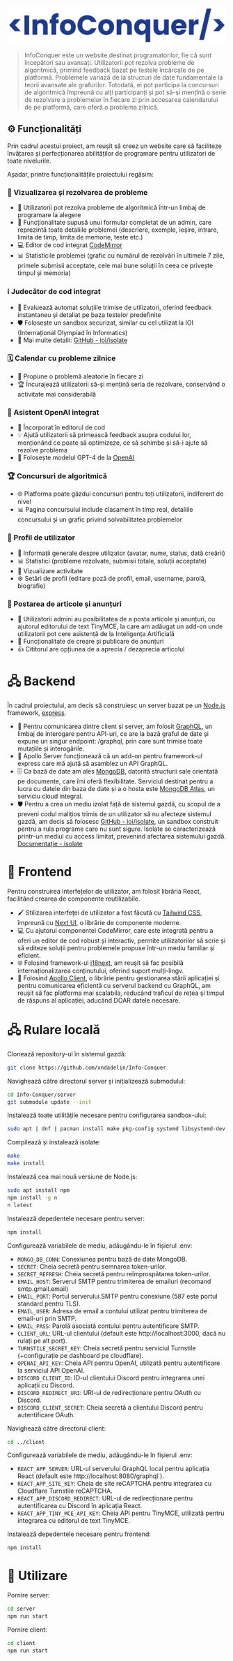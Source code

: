 ![Logo](./pictures/pic2.png)

> InfoConquer este un website destinat programatorilor, fie că sunt începători sau avansați. Utilizatorii pot rezolva probleme de algoritmică, primind feedback bazat pe testele încărcate de pe platformă. Problemele variază de la structuri de date fundamentale la teorii avansate ale grafurilor. Totodată, ei pot participa la concursuri de algoritmică împreună cu alți participanți și pot să-și mențînă o serie de rezolvare a problemelor în fiecare zi prin accesarea calendarului de pe platformă, care oferă o problema zilnică.

## ⚙️ Funcționalități

Prin cadrul acestui proiect, am reușit să creez un website care să faciliteze învățarea și perfecționarea abilităților de programare pentru utilizatori de toate nivelurile.

Așadar, printre funcționalitățile proiectului regăsim:

### 📘 Vizualizarea și rezolvarea de probleme
- 🧠 Utilizatorii pot rezolva probleme de algoritmică într-un limbaj de programare la alegere
- 📝 Funcționalitate supusă unui formular completat de un admin, care reprezintă toate detaliile problemei (descriere, exemple, ieșire, intrare, limita de timp, limita de memorie, teste etc.)
- 💻 Editor de cod integrat [CodeMirror](https://uiwjs.github.io/react-codemirror/)
- 📊 Statisticile problemei (grafic cu numărul de rezolvări în ultimele 7 zile, primele submisii acceptate, cele mai bune soluții în ceea ce privește timpul și memoria)

### ℹ️ Judecător de cod integrat
- 🤖 Evaluează automat soluțiile trimise de utilizatori, oferind feedback instantaneu și detaliat pe baza testelor predefinite
- 🛡️ Folosește un sandbox securizat, similar cu cel utilizat la IOI (Internațional Olympiad în Informatics)
- 🔗 Mai multe detalii: [GitHub - ioi/isolate](https://github.com/ioi/isolate)

### 🗓️ Calendar cu probleme zilnice
- 🎲 Propune o problemă aleatorie în fiecare zi
- 🏆 Încurajează utilizatorii să-și mențină seria de rezolvare, conservând o activitate mai considerabilă

### 🤖 Asistent OpenAI integrat
- 🧠 Încorporat în editorul de cod
- 💡 Ajută utilizatorii să primească feedback asupra codului lor, menționând ce poate să optimizeze, ce să schimbe și să-i ajute să rezolve problema
- 🔧 Folosește modelul GPT-4 de la [OpenAI](https://openai.com/)

### 🏆 Concursuri de algoritmică
- 🌐 Platforma poate găzdui concursuri pentru toți utilizatorii, indiferent de nivel
- 📊 Pagina concursului include clasament în timp real, detaliile concursului și un grafic privind solvabilitatea problemelor

### 👤 Profil de utilizator
- 📌 Informații generale despre utilizator (avatar, nume, status, dată creării)
- 📊 Statistici (probleme rezolvate, submisii totale, soluții acceptate)
- 📅 Vizualizare activitate
- ⚙️ Setări de profil (editare poză de profil, email, username, parolă, biografie)

### 📖 Postarea de articole și anunțuri
- 📑 Utilizatorii admini au posibilitatea de a posta articole și anunțuri, cu ajutorul editorului de text TinyMCE, la care am adăugat un add-on unde utilizatorii pot cere asistență de la Inteligența Artificială
- 📣 Funcționalitate de creare și publicare de anunțuri
- 👍 Cititorul are opțiunea de a aprecia / dezaprecia articolul

# 🖧 Backend
În cadrul proiectului, am decis să construiesc un server bazat pe un [Node.js](https://nodejs.org/en) framework, [express](http://expressjs.com/).

- 🔗 Pentru comunicarea dintre client și server, am folosit [GraphQL](https://graphql.org/), un limbaj de interogare pentru API-uri, ce are la bază graful de date și expune un singur endpoint: /graphql, prin care sunt trimise toate mutațiile și interogările.
- 🚀 Apollo Server funcționează că un add-on pentru framework-ul express care mă ajută să asamblez un API GraphQL.
- 🗄️ Ca bază de date am ales [MongoDB](https://www.mongodb.com/), datorită structurii sale orientată pe documente, care îmi oferă flexibilitate. Serviciul destinat pentru a lucra cu datele din baza de date și a o hosta este [MongoDB Atlas](https://www.mongodb.com/atlas), un serviciu cloud integral.
- 🛡️ Pentru a crea un mediu izolat față de sistemul gazdă, cu scopul de a preveni codul malițios trimis de un utilizator să nu afecteze sistemul gazdă, am decis să folosesc [GitHub - ioi/isolate](https://github.com/ioi/isolate), un sandbox construit pentru a rula programe care nu sunt sigure. Isolate se caracterizează printr-un mediul cu access limitat, prevenind afectarea sistemului gazdă. [Documentație - isolate](www.ucw.cz/moe/isolate.1.html)

# 🎨 Frontend
Pentru construirea interfețelor de utilizator, am folosit librăria React, facilitând crearea de componente reutilizabile.

- 🖌️ Stilizarea interfeței de utilizator a fost făcută cu [Tailwind CSS](https://tailwindcss.com/), împreună cu [Next UI](https://nextui.org/), o librărie de componente moderne.
- 💻 Cu ajutorul componentei CodeMirror, care este integrată pentru a oferi un editor de cod robust și interactiv, permite utilizatorilor să scrie și să editeze soluții pentru problemele propuse într-un mediu familiar și eficient.
- 🌐 Folosind framework-ul [i18next](https://www.i18next.com/), am reușit să fac posibilă internaționalizarea conținutului, oferind suport mulți-lingv.
- 🚀 Folosind [Apollo Client](https://www.apollographql.com/docs/react/), o librărie pentru gestionarea stării aplicației și pentru comunicarea eficientă cu serverul backend cu GraphQL, am reușit să fac platforma mai scalabila, reducând traficul de rețea și timpul de răspuns al aplicației, aducând DOAR datele necesare.

# 🖧 Rulare locală
Clonează repository-ul în sistemul gazdă:
```bash
git clone https://github.com/xndadelin/Info-Conquer
```
Navighează către directorul server și inițializează submodulul:
```bash
cd Info-Conquer/server
git submodule update --init    
```
Instalează toate utilitățile necesare pentru configurarea sandbox-ului:
```bash
sudo apt | dnf | pacman install make pkg-config systemd libsystemd-dev asciidoc-base libcap-dev
```
Compilează și instalează isolate:
```bash
make
make install
```
Instalează cea mai nouă versiune de Node.js:
```bash
sudo apt install npm
npm install -g n
n latest
```
Instalează depedentele necesare pentru server:
```bash
npm install
```
Configurează variabilele de mediu, adăugându-le în fișierul .env:
- `MONGO_DB_CONN`: Conexiunea pentru bază de date MongoDB.
- `SECRET`: Cheia secretă pentru semnarea token-urilor.
- `SECRET_REFRESH`: Cheia secretă pentru reîmprospătarea token-urilor.
- `EMAIL_HOST`: Serverul SMTP pentru trimiterea de emailuri (recomand smtp.gmail.email)
- `EMAIL_PORT`: Portul serverului SMTP pentru conexiune (587 este portul standard pentru TLS).
- `EMAIL_USER`: Adresa de email a contului utilizat pentru trimiterea de email-uri prin SMTP.
- `EMAIL_PASS`: Parolă asociată contului pentru autentificare SMTP.
- `CLIENT_URL`: URL-ul clientului (default este http://localhost:3000, dacă nu rulați pe alt port).
- `TURNSTILE_SECRET_KEY`: Cheia secretă pentru serviciul Turnstile (+configurație pe dashboard pe cloudflare).
- `OPENAI_API_KEY`: Cheia API pentru OpenAI, utilizată pentru autentificare la serviciul API OpenAI.
- `DISCORD_CLIENT_ID`: ID-ul clientului Discord pentru integrarea unei aplicații cu Discord.
- `DISCORD_REDIRECT_URI`: URI-ul de redirecționare pentru OAuth cu Discord.
- `DISCORD_CLIENT_SECRET`: Cheia secretă a clientului Discord pentru autentificare OAuth.

Navighează către directorul client:
```bash
cd ../client
```
Configurează variabilele de mediu, adăugându-le în fișierul .env:
- `REACT_APP_SERVER`: URL-ul serverului GraphQL local pentru aplicația React (default este http://localhost:8080/graphql`).
- `REACT_APP_SITE_KEY`: Cheia de site reCAPTCHA pentru integrarea cu Cloudflare Turnstile reCAPTCHA.
- `REACT_APP_DISCORD_REDIRECT`: URL-ul de redirecționare pentru autentificarea cu Discord în aplicația React.
- `REACT_APP_TINY_MCE_API_KEY`: Cheia API pentru TinyMCE, utilizată pentru integrarea cu editorul de text TinyMCE.

Instalează depedentele necesare pentru frontend:
```bash
npm install
```
# 🏃 Utilizare
Pornire server:
```bash
cd server
npm run start
```
Pornire client:
```bash
cd client
npm run start
```